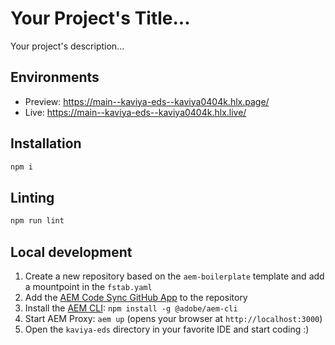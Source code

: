 # Your Project's Title...
Your project's description...

## Environments
- Preview: https://main--kaviya-eds--kaviya0404k.hlx.page/
- Live: https://main--kaviya-eds--kaviya0404k.hlx.live/

## Installation

```sh
npm i
```

## Linting

```sh
npm run lint
```

## Local development

1. Create a new repository based on the `aem-boilerplate` template and add a mountpoint in the `fstab.yaml`
1. Add the [AEM Code Sync GitHub App](https://github.com/apps/aem-code-sync) to the repository
1. Install the [AEM CLI](https://github.com/adobe/helix-cli): `npm install -g @adobe/aem-cli`
1. Start AEM Proxy: `aem up` (opens your browser at `http://localhost:3000`)
1. Open the `kaviya-eds` directory in your favorite IDE and start coding :)
